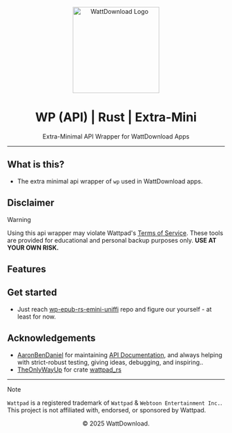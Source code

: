 <p align="center">
  <img src="https://github.com/user-attachments/assets/5a033821-6eaf-47c9-a5f8-a6e808881624" alt="WattDownload Logo" width="200px">
</p>

<h1 align="center">WP (API) | Rust | Extra-Mini</h1>

<p align="center">
  Extra-Minimal API Wrapper for WattDownload Apps
</p>

---

## What is this?
- The extra minimal api wrapper of `wp` used in WattDownload apps.

## Disclaimer
> [!WARNING]
> Using this api wrapper may violate Wattpad's [Terms of Service](https://policies.wattpad.com/terms/). These tools are provided for educational and personal backup purposes only. **USE AT YOUR OWN RISK.**

## Features

## Get started
- Just reach [wp-epub-rs-emini-uniffi](https://github.com/WattDownload/wp-epub-rs-emini-uniffi) repo and figure our yourself - at least for now.

## Acknowledgements
- [AaronBenDaniel](https://github.com/AaronBenDaniel) for maintaining [API Documentation](https://github.com/Archive-WP/WattpadAPIDocumentation/), and always helping with strict-robust testing, giving ideas, debugging, and inspiring..
- [TheOnlyWayUp](https://github.com/TheOnlyWayUp) for crate [wattpad_rs](https://crates.io/crates/wattpad-rs)

---

> [!NOTE]
> `Wattpad` is a registered trademark of `Wattpad` & `Webtoon Entertainment Inc.`. This project is not affiliated with, endorsed, or sponsored by Wattpad.

<p align="center">© 2025 WattDownload.</p>
